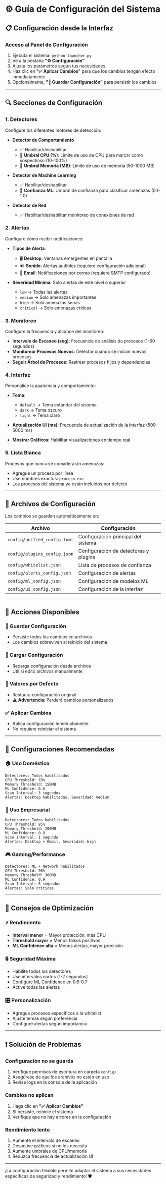 # ⚙️ Guía de Configuración del Sistema

## 📋 Configuración desde la Interfaz

### **Acceso al Panel de Configuración**

1. Ejecuta el sistema: `python launcher.py`
2. Ve a la pestaña **"⚙️ Configuración"**
3. Ajusta los parámetros según tus necesidades
4. Haz clic en **"✅ Aplicar Cambios"** para que los cambios tengan efecto inmediatamente
5. Opcionalmente, **"💾 Guardar Configuración"** para persistir los cambios

---

## 🔍 Secciones de Configuración

### **1. Detectores**
Configure los diferentes motores de detección:

- **Detector de Comportamiento**
  - ✅ Habilitar/deshabilitar
  - 🎯 **Umbral CPU (%)**: Límite de uso de CPU para marcar como sospechoso (10-100%)
  - 💾 **Umbral Memoria (MB)**: Límite de uso de memoria (50-1000 MB)

- **Detector de Machine Learning**
  - ✅ Habilitar/deshabilitar
  - 🎯 **Confianza ML**: Umbral de confianza para clasificar amenazas (0.1-1.0)

- **Detector de Red**
  - ✅ Habilitar/deshabilitar monitoreo de conexiones de red

### **2. Alertas**
Configure cómo recibir notificaciones:

- **Tipos de Alerta**:
  - 🖥️ **Desktop**: Ventanas emergentes en pantalla
  - 🔊 **Sonido**: Alertas audibles (requiere configuración adicional)
  - 📧 **Email**: Notificaciones por correo (requiere SMTP configurado)

- **Severidad Mínima**: Solo alertas de este nivel o superior
  - `low` → Todas las alertas
  - `medium` → Solo amenazas importantes
  - `high` → Solo amenazas serias
  - `critical` → Solo amenazas críticas

### **3. Monitoreo**
Configure la frecuencia y alcance del monitoreo:

- **Intervalo de Escaneo (seg)**: Frecuencia de análisis de procesos (1-60 segundos)
- **Monitorear Procesos Nuevos**: Detectar cuando se inician nuevos procesos
- **Seguir Árbol de Procesos**: Rastrear procesos hijos y dependencias

### **4. Interfaz**
Personalice la apariencia y comportamiento:

- **Tema**: 
  - `default` → Tema estándar del sistema
  - `dark` → Tema oscuro
  - `light` → Tema claro

- **Actualización UI (ms)**: Frecuencia de actualización de la interfaz (500-5000 ms)
- **Mostrar Gráficos**: Habilitar visualizaciones en tiempo real

### **5. Lista Blanca**
Procesos que nunca se considerarán amenazas:

- Agregue un proceso por línea
- Use nombres exactos: `proceso.exe`
- Los procesos del sistema ya están incluidos por defecto

---

## 💾 Archivos de Configuración

Los cambios se guardan automáticamente en:

| Archivo | Configuración |
|---------|---------------|
| `config/unified_config.toml` | Configuración principal del sistema |
| `config/plugins_config.json` | Configuración de detectores y plugins |
| `config/whitelist.json` | Lista de procesos de confianza |
| `config/alerts_config.json` | Configuración de alertas |
| `config/ml_config.json` | Configuración de modelos ML |
| `config/ui_config.json` | Configuración de la interfaz |

---

## 🔄 Acciones Disponibles

### **💾 Guardar Configuración**
- Persiste todos los cambios en archivos
- Los cambios sobreviven al reinicio del sistema

### **🔄 Cargar Configuración** 
- Recarga configuración desde archivos
- Útil si editó archivos manualmente

### **🔧 Valores por Defecto**
- Restaura configuración original
- ⚠️ **Advertencia**: Perderá cambios personalizados

### **✅ Aplicar Cambios**
- Aplica configuración inmediatamente
- No requiere reiniciar el sistema

---

## 🎯 Configuraciones Recomendadas

### **🏠 Uso Doméstico**
```
Detectores: Todos habilitados
CPU Threshold: 70%
Memory Threshold: 150MB
ML Confidence: 0.6
Scan Interval: 3 segundos
Alertas: Desktop habilitadas, Severidad: medium
```

### **🏢 Uso Empresarial**
```
Detectores: Todos habilitados
CPU Threshold: 85%
Memory Threshold: 200MB
ML Confidence: 0.8
Scan Interval: 1 segundo
Alertas: Desktop + Email, Severidad: high
```

### **🎮 Gaming/Performance**
```
Detectores: ML + Network habilitados
CPU Threshold: 90%
Memory Threshold: 300MB
ML Confidence: 0.9
Scan Interval: 5 segundos
Alertas: Solo críticas
```

---

## 🚀 Consejos de Optimización

### **⚡ Rendimiento**
- **Interval menor** = Mayor protección, más CPU
- **Threshold mayor** = Menos falsos positivos
- **ML Confidence alta** = Menos alertas, mayor precisión

### **🔒 Seguridad Máxima**
- Habilite todos los detectores
- Use intervalos cortos (1-2 segundos)
- Configure ML Confidence en 0.6-0.7
- Active todas las alertas

### **🎛️ Personalización**
- Agregue procesos específicos a la whitelist
- Ajuste temas según preferencia
- Configure alertas según importancia

---

## ❗ Solución de Problemas

### **Configuración no se guarda**
1. Verifique permisos de escritura en carpeta `config/`
2. Asegúrese de que los archivos no estén en uso
3. Revise logs en la consola de la aplicación

### **Cambios no aplican**
1. Haga clic en **"✅ Aplicar Cambios"** 
2. Si persiste, reinicie el sistema
3. Verifique que no hay errores en la configuración

### **Rendimiento lento**
1. Aumente el intervalo de escaneo
2. Desactive gráficos si no los necesita
3. Aumente umbrales de CPU/memoria
4. Reduzca frecuencia de actualización UI

---

¡La configuración flexible permite adaptar el sistema a sus necesidades específicas de seguridad y rendimiento! 🛡️